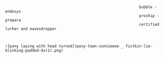                                                                 bubble - endosys 
                                                                proship - propara 
                                                                certified lurker and eavesdropper


                                                                                                    ![pony laying with head turned](pony-town-sunnieeee _ fictkin-lie-blinking-padded-4x(2).png)
